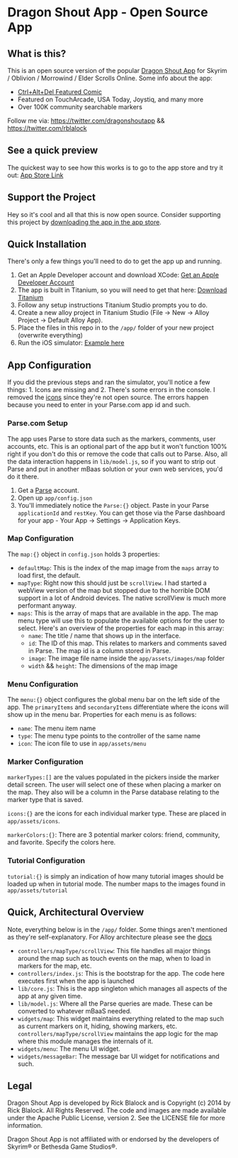 # Dragon Shout App - Open Source App

## What is this?

This is an open source version of the popular [Dragon Shout App](https://itunes.apple.com/us/app/dragon-shout-app-2/id690208182?ls=1&mt=8)
for Skyrim / Oblivion / Morrowind / Elder Scrolls Online.  Some info about the app:

- [Ctrl+Alt+Del Featured Comic](http://www.cad-comic.com/cad/20111130/)
- Featured on TouchArcade, USA Today, Joystiq, and many more
- Over 100K community searchable markers

Follow me via:
https://twitter.com/dragonshoutapp && https://twitter.com/rblalock

## See a quick preview

The quickest way to see how this works is to go to the app store and try it out:
[App Store Link](https://itunes.apple.com/us/app/dragon-shout-app-2/id690208182?ls=1&mt=8)

## Support the Project

Hey so it's cool and all that this is now open source.  Consider supporting this project by [downloading the app in the app store](https://itunes.apple.com/us/app/dragon-shout-app-2/id690208182?ls=1&mt=8).

## Quick Installation

There's only a few things you'll need to do to get the app up and running.

1.  Get an Apple Developer account and download XCode: [Get an Apple Developer Account](developer.apple.com)
2.  The app is built in Titanium, so you will need to get that here: [Download Titanium](http://www.appcelerator.com/developers/)
3.  Follow any setup instructions Titanium Studio prompts you to do.
4.  Create a new alloy project in Titanium Studio (File -> New -> Alloy Project -> Default Alloy App).
5.  Place the files in this repo in to the `/app/` folder of your new project (overwrite everything)
5.  Run the iOS simulator: [Example here](https://wiki.appcelerator.org/display/tis/Getting+Started+with+Titanium+Studio#GettingStartedwithTitaniumStudio-Runningyourapplication)

## App Configuration

If you did the previous steps and ran the simulator, you'll notice a few things: 1. Icons are missing
and 2. There's some errors in the console.  I removed the [icons](http://www.glyphish.com/) since they're not open source.
The errors happen because you need to enter in your Parse.com app id and such.

### Parse.com Setup

The app uses Parse to store data such as the markers, comments, user accounts, etc.  This is an optional part of the
app but it won't function 100% right if you don't do this or remove the code that calls out to Parse.
Also, all the data interaction happens in `lib/model.js`,
so if you want to strip out Parse and put in another mBaas solution or your own web services, you'd do it there.

1.  Get a [Parse](http://parse.com) account.
2.  Open up `app/config.json`
3.  You'll immediately notice the `Parse:{}` object.  Paste in your Parse `applicationId` and `restKey`.
You can get those via the Parse dashboard for your app - Your App -> Settings -> Application Keys.

### Map Configuration

The `map:{}` object in `config.json` holds 3 properties:

- `defaultMap`: This is the index of the map image from the `maps` array to load first, the default.
- `mapType`: Right now this should just be `scrollView`.  I had started a webView version of the map but stopped
due to the horrible DOM support in a lot of Android devices.  The native scrollView is much more performant
anyway.
- `maps`: This is the array of maps that are available in the app.  The map menu type will use this to populate the
available options for the user to select.  Here's an overview of the properties for each map in this array:
	- `name`: The title / name that shows up in the interface.
	- `id`: The ID of this map.  This relates to markers and comments saved in Parse.  The map id is a column
	stored in Parse.
	- `image`: The image file name inside the `app/assets/images/map` folder
	- `width` && `height`: The dimensions of the map image

### Menu Configuration

The `menu:{}` object configures the global menu bar on the left side of the app.  The `primaryItems` and `secondaryItems`
differentiate where the icons will show up in the menu bar.  Properties for each menu is as follows:

- `name`: The menu item name
- `type`: The menu type points to the controller of the same name
- `icon`: The icon file to use in `app/assets/menu`

### Marker Configuration
`markerTypes:[]` are the values populated in the pickers inside the marker detail screen.  The user will select one
of these when placing a marker on the map.  They also will be a column in the Parse database relating to the marker
type that is saved.

`icons:{}` are the icons for each individual marker type.  These are placed in `app/assets/icons`.

`markerColors:{}`: There are 3 potential marker colors: friend, community, and favorite.  Specify the colors here.

### Tutorial Configuration
`tutorial:{}` is simply an indication of how many tutorial images should be loaded up when in tutorial mode.  The number
maps to the images found in `app/assets/tutorial`

## Quick, Architectural Overview

Note, everything below is in the `/app/` folder.  Some things aren't mentioned
as they're self-explanatory.  For Alloy architecture please
see the [docs](http://docs.appcelerator.com/titanium/latest/#!/guide/Alloy_Concepts)

- `controllers/mapType/scrollView`: This file handles all major things around the map such as touch events on the map,
when to load in markers for the map, etc.
- `controllers/index.js`: This is the bootstrap for the app.  The code here executes first when the app is launched
- `lib/core.js`: This is the app singleton which manages all aspects of the app at any given time.
- `lib/model.js`: Where all the Parse queries are made.  These can be converted to whatever mBaaS needed.
- `widgets/map`: This widget maintains everything related to the map such as current markers on it, hiding, showing
markers, etc.  `controllers/mapType/scrollView` maintains the app logic for the map where this module manages the
internals of it.
- `widgets/menu`: The menu UI widget.
- `widgets/messageBar`: The message bar UI widget for notifications and such.

## Legal
Dragon Shout App is developed by Rick Blalock and is Copyright (c) 2014 by Rick Blalock. All Rights Reserved.
The code and images are made available under the Apache Public License, version 2. See the LICENSE file for more information.

Dragon Shout App is not affiliated with or endorsed by the developers of Skyrim® or Bethesda Game Studios®.
